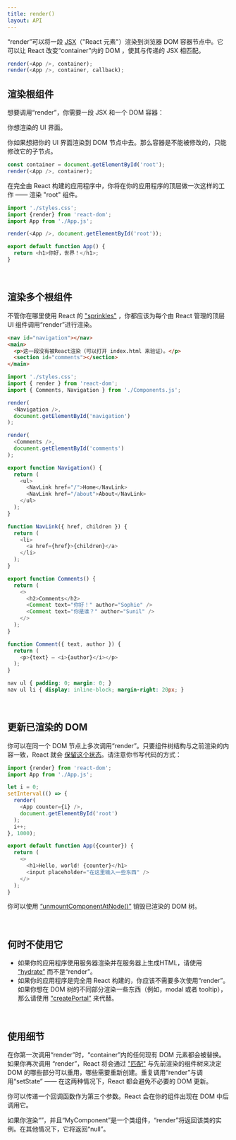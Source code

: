 ```yaml
---
title: render()
layout: API
---
```


<Intro>

“render”可以将一段 [JSX](/learn/writing-markup-with-jsx)（"React 元素"）渲染到浏览器 DOM 容器节点中。它可以让 React 改变“container”内的 DOM ，使其与传递的 JSX 相匹配。

```js
render(<App />, container);
render(<App />, container, callback);
```

</Intro>

## 渲染根组件

想要调用“render”，你需要一段 JSX 和一个 DOM 容器：

<APIAnatomy>

<AnatomyStep title="React element">

你想渲染的 UI 界面。

</AnatomyStep>

<AnatomyStep title="DOM container">

你如果想把你的 UI 界面渲染到 DOM 节点中去。那么容器是不能被修改的，只能修改它的子节点。

</AnatomyStep>

```js [[1, 2, "<App />"], [2, 2, "container"]]
const container = document.getElementById('root');
render(<App />, container);
```

</APIAnatomy>

在完全由 React 构建的应用程序中，你将在你的应用程序的顶层做一次这样的工作 —— 渲染 "root" 组件。

<Sandpack>

```js index.js active
import './styles.css';
import {render} from 'react-dom';
import App from './App.js';

render(<App />, document.getElementById('root'));
```

```js App.js
export default function App() {
  return <h1>你好，世界！</h1>;
}
```

</Sandpack>

<br />

## 渲染多个根组件

不管你在哪里使用 React 的 ["sprinkles"](/learn/add-react-to-a-website) ，你都应该为每个由 React 管理的顶层 UI 组件调用“render”进行渲染。

<Sandpack>

```html public/index.html
<nav id="navigation"></nav>
<main>
  <p>这一段没有被React渲染（可以打开 index.html 来验证）。</p>
  <section id="comments"></section>
</main>
```

```js index.js active
import './styles.css';
import { render } from 'react-dom';
import { Comments, Navigation } from './Components.js';

render(
  <Navigation />,
  document.getElementById('navigation')
);

render(
  <Comments />,
  document.getElementById('comments')
);
```

```js Components.js
export function Navigation() {
  return (
    <ul>
      <NavLink href="/">Home</NavLink>
      <NavLink href="/about">About</NavLink>
    </ul>
  );
}

function NavLink({ href, children }) {
  return (
    <li>
      <a href={href}>{children}</a>
    </li>
  );
}

export function Comments() {
  return (
    <>
      <h2>Comments</h2>
      <Comment text="你好！" author="Sophie" />
      <Comment text="你是谁？" author="Sunil" />
    </>
  );
}

function Comment({ text, author }) {
  return (
    <p>{text} — <i>{author}</i></p>
  );
}
```

```css
nav ul { padding: 0; margin: 0; }
nav ul li { display: inline-block; margin-right: 20px; }
```

</Sandpack>

<br />

## 更新已渲染的 DOM

你可以在同一个 DOM 节点上多次调用“render”。只要组件树结构与之前渲染的内容一致，React 就会 [保留这个状态](/learn/preserving-and-resetting-state)。请注意你书写代码的方式：

<Sandpack>

```js index.js active
import {render} from 'react-dom';
import App from './App.js';

let i = 0;
setInterval(() => {
  render(
    <App counter={i} />,
    document.getElementById('root')
  );
  i++;
}, 1000);
```

```js App.js
export default function App({counter}) {
  return (
    <>
      <h1>Hello, world! {counter}</h1>
      <input placeholder="在这里输入一些东西" />
    </>
  );
}
```

</Sandpack>

你可以使用 [“unmountComponentAtNode()”](TODO) 销毁已渲染的 DOM 树。

<br />

## 何时不使用它

* 如果你的应用程序使用服务器渲染并在服务器上生成HTML，请使用 [“hydrate”](TODO) 而不是“render”。
* 如果你的应用程序是完全用 React 构建的，你应该不需要多次使用“render”。如果你想在 DOM 树的不同部分渲染一些东西（例如，modal 或者 tooltip），那么请使用 [“createPortal”](TODO) 来代替。

<br />


## 使用细节

在你第一次调用“render”时，“container”内的任何现有 DOM 元素都会被替换。如果你再次调用 “render”，React 将会通过 ["匹配"](/learn/preserving-and-resetting-state) 与先前渲染的组件树来决定 DOM 的哪些部分可以重用，哪些需要重新创建。重复调用“render”与调用“setState” —— 在这两种情况下，React 都会避免不必要的 DOM 更新。

你可以传递一个回调函数作为第三个参数。React 会在你的组件出现在 DOM 中后调用它。

如果你渲染“<MyComponent />”，并且“MyComponent”是一个类组件，“render”将返回该类的实例。在其他情况下，它将返回“null”。
